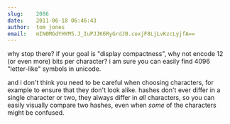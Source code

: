 ```yaml
---
slug:    2086
date:    2011-06-18 06:46:43
author:  tom jones
email:   mIN0MGdYHYM5.J_IuPJJK6RyGrdJB.coxjF8LjLvKzcLyjfA==
---
```


why stop there? if your goal is "display compactness", why not encode
12 (or even more) bits per character? i am sure you can easily find
4096 "letter-like" symbols in unicode.

and i don't think you need to be careful when choosing characters, for
example to ensure that they don't look alike. hashes don't ever differ
in a single character or two, they always differ in <i>all</i>
characters, so you can easily visually compare two hashes, even when
<i>some</i> of the characters might be confused.
